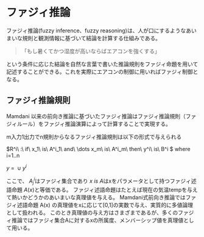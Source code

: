 # ファジィ推論

ファジィ推論(fuzzy inference、fuzzy reasoning)は、人が口にするようなあいまいな規則と観測情報に基づいて結論を計算する仕組みである。

>「もし暑くてかつ湿度が高いならばエアコンを強くする」

という条件に応じた結論を自然な言葉で書いた推論規則をファジィ命題を用いて記述することができる。これを実際にエアコンの制御に用いればファジィ制御となる。

## ファジィ推論規則
Mamdani 以来の前向き推論に基づいたファジィ推論はファジィ推論規則（ファジィルール）をファジィ推論演算によって計算することで実現する。

m入力1出力でn規則からなるファジィ推論規則は以下の形式で与えられる

$R^i\ :\ if\ x_1\ is\ A^i_1\ and\ \dots x_m\ is\ A^i_m\ then\ y^i\ is\ B^i $
where i=1..n

$y\ =\ \cup y^i$ 

ここで、 $A^i_j$はファジィ集合であり $x\ is\ A$はxをパラメータとして持つファジィ述語命題 $A(x)$と等価である。
ファジィ述語命題はたとえば現在の気温tempを与えて熱いかどうかのあいまいな真理値を与える。
Mamdani式前向き推論ではファジィ述語命題 A(x) の真理値をxに応じて[0,1]の実数で与え、実質的に多値論理として扱われる。
このとき真理値の与え方はさまざまであるが、多くのファジィ推論ではファジィ集合Aに対するxの所属度、メンバーシップ値を真理値として用いる。
